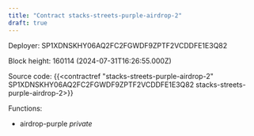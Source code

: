 ```yaml
---
title: "Contract stacks-streets-purple-airdrop-2"
draft: true
---
```

Deployer: SP1XDNSKHY06AQ2FC2FGWDF9ZPTF2VCDDFE1E3Q82


 



Block height: 160114 (2024-07-31T16:26:55.000Z)

Source code: {{<contractref "stacks-streets-purple-airdrop-2" SP1XDNSKHY06AQ2FC2FGWDF9ZPTF2VCDDFE1E3Q82 stacks-streets-purple-airdrop-2>}}

Functions:

* airdrop-purple _private_
